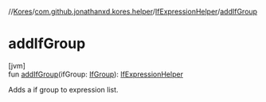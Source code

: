 //[Kores](../../../index.md)/[com.github.jonathanxd.kores.helper](../index.md)/[IfExpressionHelper](index.md)/[addIfGroup](add-if-group.md)

# addIfGroup

[jvm]\
fun [addIfGroup](add-if-group.md)(ifGroup: [IfGroup](../../com.github.jonathanxd.kores.base/-if-group/index.md)): [IfExpressionHelper](index.md)

Adds a if group to expression list.
